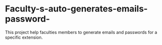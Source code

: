 # Faculty-s-auto-generates-emails-password-
This project help faculties members to generate emails and passwords for a specific extension.
